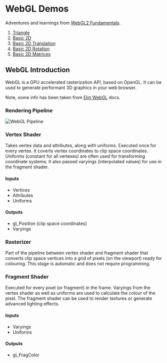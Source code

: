 # WebGL Demos

Adventures and learnings from [WebGL2 Fundamentals](https://webgl2fundamentals.org/).

1.  [Triangle](https://dtcristo.github.io/webgl-demos/triangle/)
2.  [Basic 2D](https://dtcristo.github.io/webgl-demos/basic-2d/)
3.  [Basic 2D Translation](https://dtcristo.github.io/webgl-demos/basic-2d-translation/)
4.  [Basic 2D Rotation](https://dtcristo.github.io/webgl-demos/basic-2d-rotation/)
5.  [Basic 2D Matrices](https://dtcristo.github.io/webgl-demos/basic-2d-matrices/)

## WebGL Introduction

WebGL is a GPU accelerated rasterization API, based on OpenGL. It can be used to generate performant 3D graphics in your web browser.

Note, some info has been taken from [Elm WebGL](https://github.com/elm-community/webgl) docs.

### Rendering Pipeline

![WebGL Pipeline](https://raw.githubusercontent.com/elm-community/webgl/master/pipeline.png)

### Vertex Shader
Takes vertex data and attributes, along with uniforms. Executed once for every vertex. It coverts vertex coordinates to clip space coordinates. Uniforms (constant for all vertexes) are often used for transforming coordinate systems. It also passed varyings (interpolated values) for use in the fragment shader.

#### Inputs
* Vertices
* Attributes
* Uniforms

#### Outputs
* gl_Position (clip space coordinates)
* Varyings

### Rasterizer
Part of the pipeline between vertex shader and fragment shader that converts clip space vertices into a grid of pixels (on the viewport) ready for colouring. This stage is automatic and does not require programming.

### Fragment Shader
Executed for every pixel (or fragment) in the frame. Varyings from the vertex shader as well as uniforms are used to calculate the colour of the pixel. The fragment shader can be used to render textures or generate advanced lighting effects.

#### Inputs
* Varyings
* Uniforms

#### Outputs
* gl_FragColor

